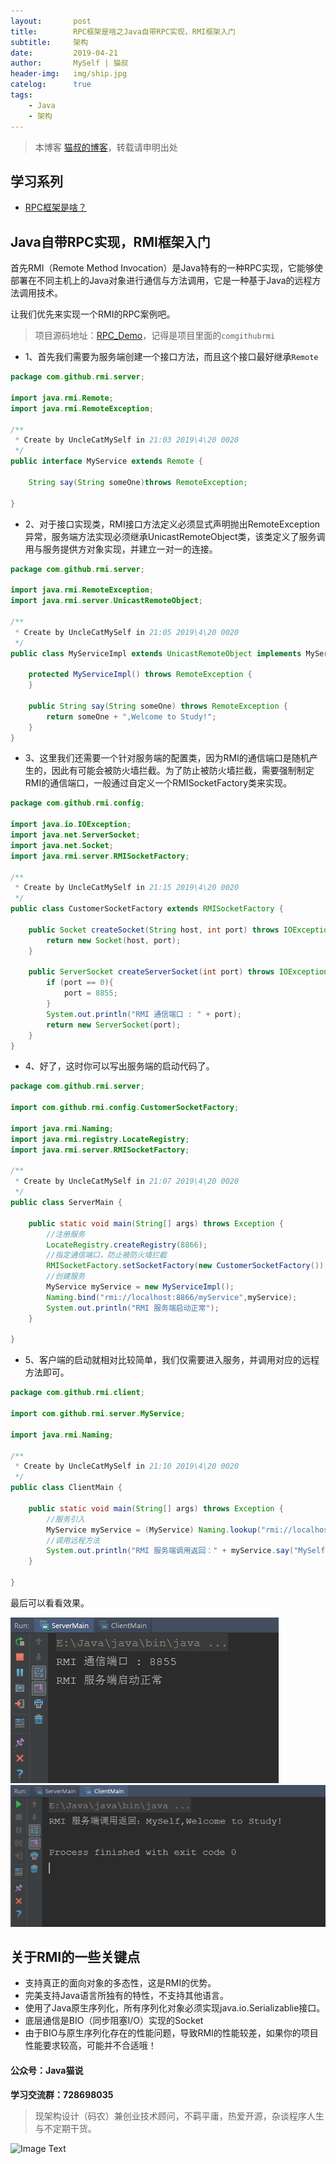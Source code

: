```yaml
---
layout:       post
title:        RPC框架是啥之Java自带RPC实现，RMI框架入门
subtitle:     架构
date:         2019-04-21
author:       MySelf | 猫叔
header-img:   img/ship.jpg
catelog:      true
tags:
    - Java
    - 架构
---
```


> 本博客 [猫叔的博客](https://unclecatmyself.github.io/)，转载请申明出处

## 学习系列

* [RPC框架是啥？](https://unclecatmyself.github.io/2019/04/20/whatisrpc/)

## Java自带RPC实现，RMI框架入门

首先RMI（Remote Method Invocation）是Java特有的一种RPC实现，它能够使部署在不同主机上的Java对象进行通信与方法调用，它是一种基于Java的远程方法调用技术。

让我们优先来实现一个RMI的RPC案例吧。

> 项目源码地址：[RPC_Demo](https://github.com/UncleCatMySelf/RPC_Demo)，记得是项目里面的`comgithubrmi`

- 1、首先我们需要为服务端创建一个接口方法，而且这个接口最好继承`Remote`

```java
package com.github.rmi.server;

import java.rmi.Remote;
import java.rmi.RemoteException;

/**
 * Create by UncleCatMySelf in 21:03 2019\4\20 0020
 */
public interface MyService extends Remote {

    String say(String someOne)throws RemoteException;

}
```

- 2、对于接口实现类，RMI接口方法定义必须显式声明抛出RemoteException异常，服务端方法实现必须继承UnicastRemoteObject类，该类定义了服务调用与服务提供方对象实现，并建立一对一的连接。

```java
package com.github.rmi.server;

import java.rmi.RemoteException;
import java.rmi.server.UnicastRemoteObject;

/**
 * Create by UncleCatMySelf in 21:05 2019\4\20 0020
 */
public class MyServiceImpl extends UnicastRemoteObject implements MyService {

    protected MyServiceImpl() throws RemoteException {
    }

    public String say(String someOne) throws RemoteException {
        return someOne + ",Welcome to Study!";
    }
}
```

- 3、这里我们还需要一个针对服务端的配置类，因为RMI的通信端口是随机产生的，因此有可能会被防火墙拦截。为了防止被防火墙拦截，需要强制制定RMI的通信端口，一般通过自定义一个RMISocketFactory类来实现。

```java
package com.github.rmi.config;

import java.io.IOException;
import java.net.ServerSocket;
import java.net.Socket;
import java.rmi.server.RMISocketFactory;

/**
 * Create by UncleCatMySelf in 21:15 2019\4\20 0020
 */
public class CustomerSocketFactory extends RMISocketFactory {

    public Socket createSocket(String host, int port) throws IOException {
        return new Socket(host, port);
    }

    public ServerSocket createServerSocket(int port) throws IOException {
        if (port == 0){
            port = 8855;
        }
        System.out.println("RMI 通信端口 : " + port);
        return new ServerSocket(port);
    }
}
```

- 4、好了，这时你可以写出服务端的启动代码了。

```java
package com.github.rmi.server;

import com.github.rmi.config.CustomerSocketFactory;

import java.rmi.Naming;
import java.rmi.registry.LocateRegistry;
import java.rmi.server.RMISocketFactory;

/**
 * Create by UncleCatMySelf in 21:07 2019\4\20 0020
 */
public class ServerMain {

    public static void main(String[] args) throws Exception {
        //注册服务
        LocateRegistry.createRegistry(8866);
        //指定通信端口，防止被防火墙拦截
        RMISocketFactory.setSocketFactory(new CustomerSocketFactory());
        //创建服务
        MyService myService = new MyServiceImpl();
        Naming.bind("rmi://localhost:8866/myService",myService);
        System.out.println("RMI 服务端启动正常");
    }

}
```

- 5、客户端的启动就相对比较简单，我们仅需要进入服务，并调用对应的远程方法即可。

```java
package com.github.rmi.client;

import com.github.rmi.server.MyService;

import java.rmi.Naming;

/**
 * Create by UncleCatMySelf in 21:10 2019\4\20 0020
 */
public class ClientMain {

    public static void main(String[] args) throws Exception {
        //服务引入
        MyService myService = (MyService) Naming.lookup("rmi://localhost:8866/myService");
        //调用远程方法
        System.out.println("RMI 服务端调用返回：" + myService.say("MySelf"));
    }

}
```

最后可以看看效果。

![image](https://raw.githubusercontent.com/UncleCatMySelf/img-myself/master/img/Architecture/rmi01.png)
![image](https://raw.githubusercontent.com/UncleCatMySelf/img-myself/master/img/Architecture/rmi02.png)

## 关于RMI的一些关键点

* 支持真正的面向对象的多态性，这是RMI的优势。
* 完美支持Java语言所独有的特性，不支持其他语言。
* 使用了Java原生序列化，所有序列化对象必须实现java.io.Serializablie接口。
* 底层通信是BIO（同步阻塞I/O）实现的Socket
* 由于BIO与原生序列化存在的性能问题，导致RMI的性能较差，如果你的项目性能要求较高，可能并不合适哦！

#### 公众号：Java猫说

**学习交流群：728698035**

> 现架构设计（码农）兼创业技术顾问，不羁平庸，热爱开源，杂谈程序人生与不定期干货。

![Image Text](https://user-gold-cdn.xitu.io/2018/12/28/167f41f1a5729856?w=344&h=344&f=jpeg&s=8231)
